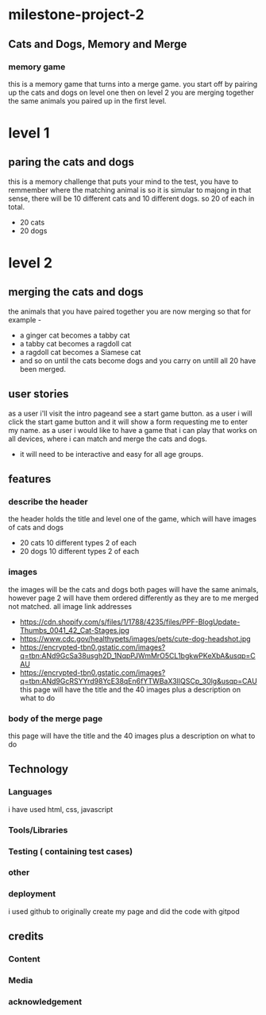 # milestone-project-2
## Cats and Dogs, Memory and Merge
### memory game 
this is a memory game that turns into a merge game.
you start off by pairing up the cats and dogs on level one then on level 2 you are merging together the same animals you paired up 
in the first level.
# level 1
## paring the cats and dogs
this is a memory challenge that puts your mind to the test, you have to remmember where the matching animal is so it is simular 
to majong in that sense, there will be 10 different cats and 10 different dogs. so 20 of each in total.
- 20 cats
- 20 dogs 
# level 2
## merging the cats and dogs
the animals that you have paired together you are now merging so that for example - 
- a ginger cat becomes a tabby cat
- a tabby cat becomes a ragdoll cat
- a ragdoll cat becomes a Siamese cat
- and so on until the cats become dogs and you carry on untill all 20 have been merged.
## user stories
as a user i'll visit the intro pageand see a start game button.
as a user i will click the start game button and it will show a form requesting me to enter my name.
as a user i would like to have a game that i can play that works on all devices, where i can match and merge the cats and dogs.
- it will need to be interactive and easy for all age groups.



## features

### describe the header
the header holds the title and level one of the game, which will have images of cats and dogs 
- 20 cats 10 different types 2 of each 
- 20 dogs 10 different types 2 of each

### images
the images will be the cats and dogs both pages will have the same animals, however page 2 will have them ordered differently as they are to me merged not matched.
all image link addresses
- https://cdn.shopify.com/s/files/1/1788/4235/files/PPF-BlogUpdate-Thumbs_0041_42_Cat-Stages.jpg
- https://www.cdc.gov/healthypets/images/pets/cute-dog-headshot.jpg
- https://encrypted-tbn0.gstatic.com/images?q=tbn:ANd9GcSa38usgh2D_1NqpPJWmMrO5CL1bgkwPKeXbA&usqp=CAU
- https://encrypted-tbn0.gstatic.com/images?q=tbn:ANd9GcRSYYrd98YcE38qEn6fYTWBaX3IlQSCp_30lg&usqp=CAU
this page will have the title and the 40 images plus a description on what to do

### body of the merge page
this page will have the title and the 40 images plus a description on what to do

## Technology
### Languages
i have used html, css, javascript

### Tools/Libraries


### Testing ( containing test cases)
### other


### deployment
i used github to originally create my page and did the code with gitpod

## credits
### Content


### Media


### acknowledgement
